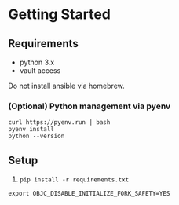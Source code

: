 # Getting Started

## Requirements

- python 3.x
- vault access

Do not install ansible via homebrew.

### (Optional) Python management via pyenv

```
curl https://pyenv.run | bash
pyenv install
python --version
```

## Setup

1. `pip install -r requirements.txt`

`export OBJC_DISABLE_INITIALIZE_FORK_SAFETY=YES`
